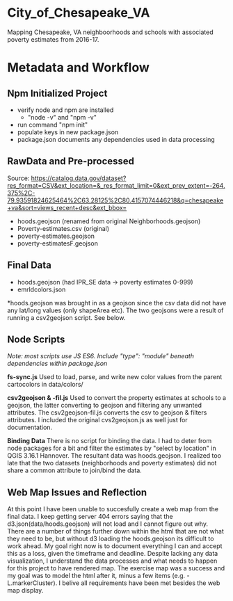 # City_of_Chesapeake_VA
Mapping Chesapeake, VA neighboorhoods and schools with associated poverty estimates from 2016-17.

# Metadata and Workflow
## Npm Initialized Project
+ verify node and npm are installed
    + "node -v" and "npm -v"
+ run command "npm init"
+ populate keys in new package.json
+ package.json documents any dependencies used in data processing

## RawData and Pre-processed
Source: https://catalog.data.gov/dataset?res_format=CSV&ext_location=&_res_format_limit=0&ext_prev_extent=-264.375%2C-79.93591824625464%2C63.28125%2C80.4157074446218&q=chesapeake+va&sort=views_recent+desc&ext_bbox=

+ hoods.geojson (renamed from original Neighborhoods.geojson)
+ Poverty-estimates.csv (original)
+ poverty-estimates.geojson
+ poverty-estimatesF.geojson

## Final Data
+ hoods.geojson (had IPR_SE data -> poverty estimates 0-999)
+ emrldcolors.json

*hoods.geojson was brought in as a geojson since the csv data did not have any lat/long values (only shapeArea etc). The two geojsons were a result of running a csv2geojson script. See below.

## Node Scripts
*Note: most scripts use JS ES6. Include "type": "module" beneath dependencies within package.json*

**fs-sync.js**
Used to load, parse, and write new color values from the parent cartocolors in data/colors/

**csv2geojson & -fil.js**
Used to convert the property estimates at schools to a geojson, the latter converting to geojson and filtering any unwanted attributes. The csv2geojson-fil.js converts the csv to geojson & filters attributes. I included the original cvs2geojson.js as well just for documentation. 

**Binding Data**
There is no script for binding the data. I had to deter from node packages for a bit and filter the estimates by "select by location" in QGIS 3.16.1 Hannover. The resultant data was hoods.geojson. I realized too late that the two datasets (neighborhoods and poverty estimates) did not share a common attribute to join/bind the data.


## Web Map Issues and Reflection
At this point I have been unable to succesfully create a web map from the final data. I keep getting server 404 errors saying that the d3.json(data/hoods.geojson) will not load and I cannot figure out why. There are a number of things further down within the html that are not what they need to be, but without d3 loading the hoods.geojson its difficult to work ahead. My goal right now is to document everything I can and accept this as a loss, given the timeframe and deadline. Despite lacking any data visualization, I understand the data processes and what needs to happen for this project to have rendered map. The exercise map was a success and my goal was to model the html after it, minus a few items (e.g. - L.markerCluster). I belive all requirements have been met besides the web map display.